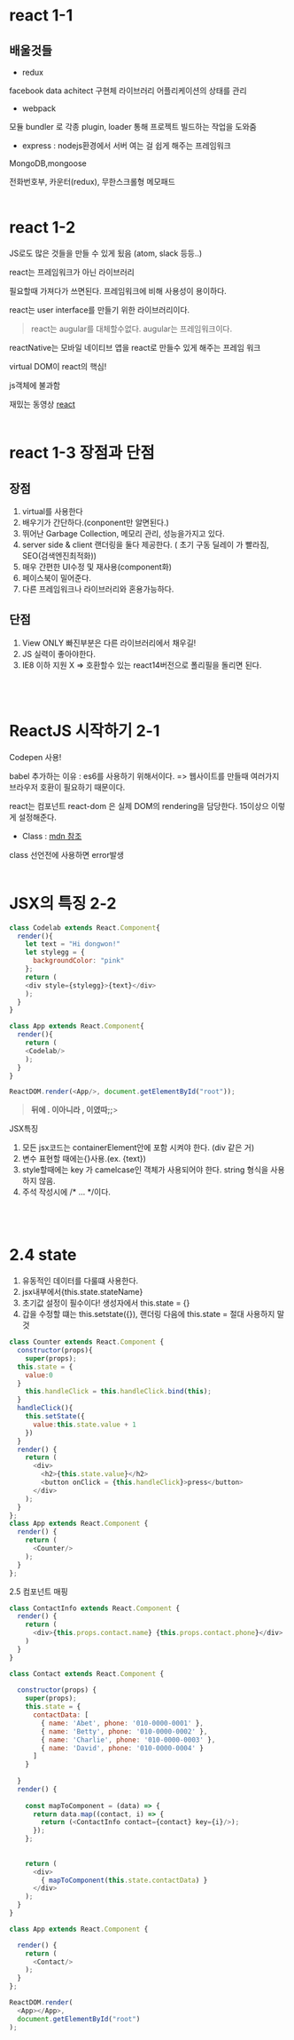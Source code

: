 # react 1-1

## 배울것들

* redux

facebook data achitect 구현체 라이브러리 어플리케이션의 상태를 관리

* webpack

모듈 bundler 로 각종 plugin, loader 통해 프로젝트 빌드하는 작업을 도와줌

* express : nodejs환경에서 서버 여는 걸 쉽게 해주는 프레임워크

MongoDB,mongoose

전화번호부, 카운터(redux), 무한스크롤형 메모패드
<br><br>

# react 1-2

JS로도 많은 것들을 만들 수 있게 됬음
(atom, slack 등등..)

react는 프레임워크가 아닌 라이브러리

필요할때 가져다가 쓰면된다. 프레임워크에 비해 사용성이 용이하다.

react는 user interface를 만들기 위한 라이브러리이다.

> react는 augular를 대체할수없다. augular는 프레임워크이다.

reactNative는 모바일 네이티브 앱을 react로 만들수 있게 해주는 프레임 워크

virtual DOM이 react의 핵심!

js객체에 불과함

재밌는 동영상 [react](https://lispcast.com/what-is-react/)
<br><br>

# react 1-3 장점과 단점

## 장점

1. virtual를 사용한다
2. 배우기가 간단하다.(conponent만 알면된다.)
3. 뛰어난 Garbage Collection, 메모리 관리, 성능을가지고 있다.
4. server side & client 랜더링을 둘다 제공한다. ( 초기 구동 딜레이 가 빨라짐, SEO(검색엔진최적화))
5. 매우 간편한 UI수정 및 재사용(component화)
6. 페이스북이 밀어준다.
7. 다른 프레임워크나 라이브러리와 혼용가능하다.

## 단점

1. View ONLY 빠진부분은 다른 라이브러리에서 채우길!
2. JS 실력이 좋아야한다.
3. IE8 이하 지원 X => 호환할수 있는 react14버전으로 폴리필을 돌리면 된다.

<br><br>

# ReactJS 시작하기 2-1

Codepen 사용!

babel 추가하는 이유 : es6를 사용하기 위해서이다. => 웹사이트를 만들때 여러가지 브라우저 호환이 필요하기 때문이다.

react는 컴포넌트 react-dom 은 실제 DOM의 rendering을 담당한다. 15이상으 이렇게 설정해준다.

* Class : [mdn 참조](https://developer.mozilla.org/ko/docs/Web/JavaScript/Reference/Classes)

class 선언전에 사용하면 error발생
<br><br>

# JSX의 특징 2-2

```js
class Codelab extends React.Component{
  render(){
    let text = "Hi dongwon!"
    let stylegg = {
      backgroundColor: "pink"
    };
    return (
    <div style={stylegg}>{text}</div> 
    );
  }
}

class App extends React.Component{
  render(){
    return (
    <Codelab/>
    );
  }
}

ReactDOM.render(<App/>, document.getElementById("root"));
```

>**<App/>뒤에 . 이아니라 , 이였따;;**>

JSX특징

1. 모든 jsx코드는 containerElement안에 포함 시켜야 한다. (div 같은 거)
2. 변수 표현할 때에는{}사용.(ex. {text})
3. style할때에는 key 가 camelcase인 객체가 사용되어야 한다. string 형식을 사용하지 않음.
4. 주석 작성시에 /* ... */이다.

<br><br>

# 2.4 state

1. 유동적인 데이터를 다룰떄 사용한다.
2. jsx내부에서{this.state.stateName}
3. 초기값 설정이 필수이다! 생성자에서 this.state = {}
4. 갑을 수정할 떄는 this.setstate({}), 랜더링 다음에 this.state = 절대 사용하지 말것

```js
class Counter extends React.Component {
  constructor(props){
    super(props);
  this.state = {
    value:0
  }
    this.handleClick = this.handleClick.bind(this);
  }
  handleClick(){
    this.setState({
      value:this.state.value + 1
    })
  }
  render() {
    return (
      <div>
        <h2>{this.state.value}</h2>
        <button onClick = {this.handleClick}>press</button>
      </div>
    );
  }
};
class App extends React.Component {
  render() {
    return (
      <Counter/>
    );
  }
};
```

2.5 컴포넌트 매핑

```js
class ContactInfo extends React.Component {
  render() {
    return (
      <div>{this.props.contact.name} {this.props.contact.phone}</div>
    )
  }
}

class Contact extends React.Component {
  
  constructor(props) {
    super(props);
    this.state = {
      contactData: [
        { name: 'Abet', phone: '010-0000-0001' },
        { name: 'Betty', phone: '010-0000-0002' },
        { name: 'Charlie', phone: '010-0000-0003' },
        { name: 'David', phone: '010-0000-0004' }
      ]
    }
    
  }
  render() {
    
    const mapToComponent = (data) => {
      return data.map((contact, i) => {
        return (<ContactInfo contact={contact} key={i}/>);
      });
    };
    
    
    return (
      <div>
        { mapToComponent(this.state.contactData) }
      </div>
    );
  }
}

class App extends React.Component {

  render() {
    return (
      <Contact/>
    );
  }
};

ReactDOM.render(
  <App></App>,
  document.getElementById("root")
);
```